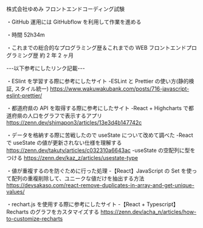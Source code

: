 株式会社ゆめみ
フロントエンドコーディング試験

・GitHub 運用には GitHubflow を利用して作業を進める

・時間
52h34m

・これまでの総合的なプログラミング歴＆これまでの WEB フロントエンドプログラミング歴
約 2 年 2 ヶ月

---以下参考にしたリンク記載---

・ESlint を学習する際に参考にしたサイト
-ESLint と Prettier の使い方(静的検証, スタイル統一)
https://www.wakuwakubank.com/posts/716-javascript-eslint-prettier/

・都道府県の API を取得する際に参考にしたサイト
-React + Highcharts で都道府県の人口をグラフで表示するアプリ
https://zenn.dev/shimapon3/articles/13e3d4b147742c

・データを格納する際に苦戦したので useState について改めて調べた
-React で useState の値が更新されない仕様を理解する
https://zenn.dev/takuty/articles/c032310a6643ac
-useState の空配列に型をつける
https://zenn.dev/kaz_z/articles/usestate-type

・値が重複するのを防ぐために行った処理 -【React】JavaScript の Set を使って配列の重複削除して、ユニークな値だけを抽出する方法
https://devsakaso.com/react-remove-duplicates-in-array-and-get-unique-values/

・rechart.js を使用する際に参考にしたサイト -【React + Typescript】Recharts のグラフをカスタマイズする
https://zenn.dev/acha_n/articles/how-to-customize-recharts
